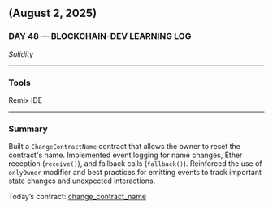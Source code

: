 ## (August 2, 2025)  
### DAY 48 — BLOCKCHAIN-DEV LEARNING LOG  
*Solidity*

---

### Tools  
Remix IDE

---

### Summary  
Built a `ChangeContractName` contract that allows the owner to reset the contract's name. Implemented event logging for name changes, Ether reception (`receive()`), and fallback calls (`fallback()`). Reinforced the use of `onlyOwner` modifier and best practices for emitting events to track important state changes and unexpected interactions.

Today’s contract: [change_contract_name](./change_contract_name.sol)
